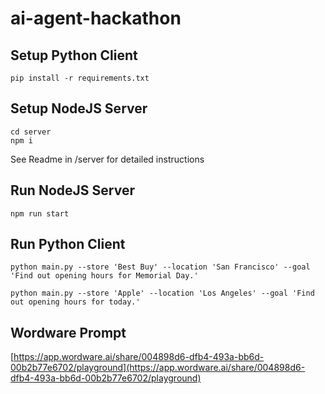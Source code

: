 # ai-agent-hackathon

## Setup Python Client

```
pip install -r requirements.txt
```

## Setup NodeJS Server

```
cd server
npm i
```

See Readme in /server for detailed instructions

## Run NodeJS Server

```
npm run start
```

## Run Python Client

```
python main.py --store 'Best Buy' --location 'San Francisco' --goal 'Find out opening hours for Memorial Day.'

python main.py --store 'Apple' --location 'Los Angeles' --goal 'Find out opening hours for today.'
```

## Wordware Prompt

[https://app.wordware.ai/share/004898d6-dfb4-493a-bb6d-00b2b77e6702/playground](https://app.wordware.ai/share/004898d6-dfb4-493a-bb6d-00b2b77e6702/playground)